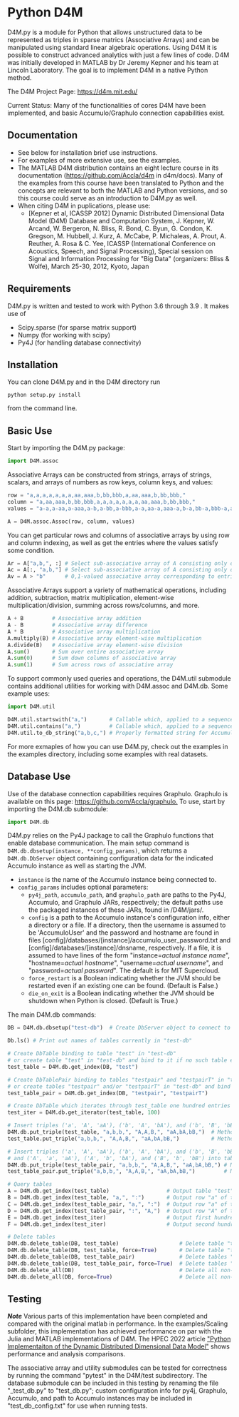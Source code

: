# Python D4M

D4M.py is a module for Python that allows unstructured data to be represented as triples in sparse matrics (Associative Arrays) and can be manipulated using standard linear algebraic operations.
Using D4M it is possible to construct advanced analytics with just a few lines of code.
D4M was initially developed in MATLAB by Dr Jeremy Kepner and his team at Lincoln Laboratory. 
The goal is to implement D4M in a native Python method.

The D4M Project Page: <https://d4m.mit.edu/>

Current Status: Many of the functionalities of cores D4M have been implemented, and basic Accumulo/Graphulo connection capabilities exist.

## Documentation

- See below for installation brief use instructions.
- For examples of more extensive use, see the examples.
- The MATLAB D4M distribution contains an eight lecture course in its documentation (<https://github.com/Accla/d4m> in d4m/docs). Many of the examples from this course have been translated to Python and the concepts are relevant to both the MATLAB and Python versions, and so this course could serve as an introduction to D4M.py as well.
- When citing D4M in puplications, please use:
  - [Kepner et al, ICASSP 2012] Dynamic Distributed Dimensional Data Model (D4M) Database and Computation System, J. Kepner, W. Arcand, W. Bergeron, N. Bliss, R. Bond, C. Byun, G. Condon, K. Gregson, M. Hubbell, J. Kurz, A. McCabe, P. Michaleas, A. Prout, A. Reuther, A. Rosa & C. Yee, ICASSP (International Conference on Acoustics, Speech, and Signal Processing), Special session on Signal and Information Processing for "Big Data" (organizers: Bliss & Wolfe), March 25-30, 2012, Kyoto, Japan
  
## Requirements

D4M.py is written and tested to work with Python 3.6 through 3.9 . It makes use of
- Scipy.sparse (for sparse matrix support)
- Numpy (for working with scipy)
- Py4J (for handling database connectivity)

## Installation

You can clone D4M.py and in the D4M directory run 
```
python setup.py install
```
from the command line.

## Basic Use

Start by importing the D4M.py package:
```python
import D4M.assoc
```

Associative Arrays can be constructed from strings, arrays of strings, scalars, and arrays of numbers as row keys, column keys, and values:
```python
row = "a,a,a,a,a,a,a,aa,aaa,b,bb,bbb,a,aa,aaa,b,bb,bbb,"
column = "a,aa,aaa,b,bb,bbb,a,a,a,a,a,a,a,aa,aaa,b,bb,bbb,"
values = "a-a,a-aa,a-aaa,a-b,a-bb,a-bbb,a-a,aa-a,aaa-a,b-a,bb-a,bbb-a,a-a,aa-aa,aaa-aaa,b-b,bb-bb,bbb-bbb,"

A = D4M.assoc.Assoc(row, column, values)
```

You can get particular rows and columns of associative arrays by using row and column indexing, as well as get the entries where the values satisfy some condition.
```python
Ar = A["a,b,", :] # Select sub-associative array of A consisting only of rows "a" and "b"
Ac = A[:, "a,b,"] # Select sub-associative array of A consisting only of columns 'a' and "b"
Av = A > "b"      # 0,1-valued associative array corresponding to entries of A with value > "b"
```

Associative Arrays support a variety of mathematical operations, including addition, subtraction, matrix multiplication, element-wise multiplication/division, summing across rows/columns, and more.
```python
A + B         # Associative array addition
A - B         # Associative array difference
A * B         # Associative array multiplication
A.multiply(B) # Associative array element-wise multiplication
A.divide(B)   # Associative array element-wise division
A.sum()       # Sum over entire associative array
A.sum(0)      # Sum down columns of associative array
A.sum(1)      # Sum across rows of associative array
```

To support commonly used queries and operations, the D4M.util submodule contains additional utilities for working with D4M.assoc and D4M.db. Some example uses:
```python
import D4M.util

D4M.util.startswith("a,")       # Callable which, applied to a sequence of strings, returns indices of those starting with "a"
D4M.util.contains("a,")         # Callable which, applied to a sequence of strings, returns indices of those containing "a"
D4M.util.to_db_string("a,b,c,") # Properly formatted string for Accumuldo DB queries
```

For more exmaples of how you can use D4M.py, check out the examples in the examples directory, including some examples with real datasets. 

## Database Use

Use of the database connection capabilities requires Graphulo. Graphulo is available on this page: <https://github.com/Accla/graphulo.> To use, start by importing the D4M.db submodule:
```python
import D4M.db
```

D4M.py relies on the Py4J package to call the Graphulo functions that enable database communication. The main setup command is `D4M.db.dbsetup(instance, **config_params)`, which returns a `D4M.db.DbServer` object containing configuration data for the indicated Accumulo instance as well as starting the JVM. 
- `instance` is the name of the Accumulo instance being connected to.
- `config_params` includes optional parameters:
  - `py4j_path`, `accumulo_path`, and `graphulo_path` are paths to the Py4J, Accumulo, and Graphulo JARs, respectively; the default paths use the packaged instances of these JARs, found in /D4M/jars/. 
  - `config` is a path to the Accumulo instance's configuration info, either a directory or a file. 
    If a directory, then the username is assumed to be 'AccumuloUser' and the password and hostname are found in files [config]/databases/[instance]/accumulo_user_password.txt and [config]/databases/[instance]/dnsname, respectively. 
    If a file, it is assumed to have lines of the form "instance=*actual instance name*", "hostname=*actual hostname*", "username=*actual username*", and "password=*actual password*". The default is for MIT Supercloud.
  - `force_restart` is a Boolean indicating whether the JVM should be restarted even if an existing one can be found. (Default is False.)
  - `die_on_exit` is a Boolean indicating whether the JVM should be shutdown when Python is closed. (Default is True.)

The main D4M.db commands:

```python
DB = D4M.db.dbsetup("test-db")  # Create DbServer object to connect to "test-db" Accumulo instance

Db.ls() # Print out names of tables currently in "test-db"

# Create DbTable binding to table "test" in "test-db" 
# or create table "test" in "test-db" and bind to it if no such table exists
test_table = D4M.db.get_index(DB, "test")   

# Create DbTablePair binding to tables "testpair" and "testpairT" in "test-db"
# or create tables "testpair" and/or "testpairT" in "test-db" and bind to them if no such table(s) exist
test_table_pair = D4M.db.get_index(DB, "testpair", "testpairT")

# Create DbTable which iterates through test_table one hundred entries at a time
test_iter = D4M.db.get_iterator(test_table, 100)

# Insert triples ('a', 'A', 'aA'), ('b', 'A', 'bA'), and ('b', 'B', 'bB') into table "test"
D4M.db.put_triple(test_table, "a,b,b,", "A,A,B,", "aA,bA,bB,")  # Method 1
test_table.put_triple("a,b,b,", "A,A,B,", "aA,bA,bB,")          # Method 2

# Insert triples ('a', 'A', 'aA'), ('b', 'A', 'bA'), and ('b', 'B', 'bB') into table "testpair"
# and ('A', 'a', 'aA'), ('A', 'b', 'bA'), and ('B', 'b', 'bB') into table "testpairT"
D4M.db.put_triple(test_table_pair, "a,b,b,", "A,A,B,", "aA,bA,bB,") # Method 1
test_table_pair.put_triple("a,b,b,", "A,A,B,", "aA,bA,bB,")         # Method 2

# Query tables
A = D4M.db.get_index(test_table)                  # Output table "test" as a D4M.assoc.Assoc
B = D4M.db.get_index(test_table, "a,", ":")       # Output row "a" of table "test" as a D4M.assoc.Assoc
C = D4M.db.get_index(test_table_pair, "a,", ":")  # Output row "a" of table "testpair" as a D4M.assoc.Assoc
D = D4M.db.get_index(test_table_pair, ":", "A,")  # Output row "A" of table "testpairT" as a D4M.assoc.Assoc
E = D4M.db.get_index(test_iter)                   # Output first hundred entries of table "test" as a D4M.assoc.Assoc
F = D4M.db.get_index(test_iter)                   # Output second hundred entries of table "test" as a D4M.assoc.Assoc

# Delete tables
D4M.db.delete_table(DB, test_table)                   # Delete table "test" from "test-db" after confirm
D4M.db.delete_table(DB, test_table, force=True)       # Delete table "test" from "test-db" without confirm
D4M.db.delete_table(DB, test_table_pair)              # Delete tables "testpair", "testpairT" from "test-db" after confirm
D4M.db.delete_table(DB, test_table_pair, force=True)  # Delete tables "testpair", "testpairT" from "test-db" without confirm
D4M.db.delete_all(DB)                                 # Delete all non-default tables from "test-db" after confirm
D4M.db.delete_all(DB, force=True)                     # Delete all non-default tables from "test-db" without confirm
```

## Testing

***Note***
Various parts of this implementation have been completed and compared with the original matlab in performance. In the examples/Scaling subfolder, this implementation has achieved performance on par with the Julia and MATLAB implementations of D4M. The HPEC 2022 article ["Python Implementaiton of the Dynamic Distributed Dimensional Data Model"](https://arxiv.org/abs/2209.00602) shows performance and analysis comparisons.

The associative array and utility submodules can be tested for correctness by running the command "pytest" in the D4M/test subdirectory. The database submodule can be included in this testing by renaming the file "\_test_db.py" to "test_db.py"; custom configuration info for py4j, Graphulo, Accumulo, and path to Accumulo instances may be included in "test_db_config.txt" for use when running tests.
